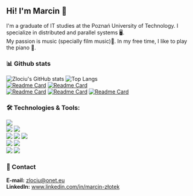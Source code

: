 ## Hi! I'm Marcin 👋 

I'm a graduate of IT studies at the Poznań University of Technology. I specialize in distributed and parallel systems 🖥️.  
My passion is music (specially film music)🎵. In my free time, I like to play the piano 🎹.
<!--
**zlociu/zlociu** is a ✨ _special_ ✨ repository because its `README.md` (this file) appears on your GitHub profile.
-->
### 📊 Github stats
![Zlociu's GitHub stats](https://github-readme-stats.vercel.app/api?username=zlociu&show_icons=true&bg_color=0B3A5B&default&line_height=27&text_color=fff&title_color=00ccff&icon_color=00ccff&hide_border=true&include_all_commits=1&custom_title=Zlociu's%20GitHub%20Stats)
![Top Langs](https://github-readme-stats.vercel.app/api/top-langs/?username=zlociu&title_color=0B3A5B&layout=default&border_color=00ccff&langs_count=3&card_width=305)  
[![Readme Card](https://github-readme-stats.vercel.app/api/pin/?username=zlociu&title_color=0B3A5B&border_color=00ccff&repo=2019_LEDTetris)](https://github.com/zlociu/2019_LEDtetris)
[![Readme Card](https://github-readme-stats.vercel.app/api/pin/?username=zlociu&title_color=0B3A5B&border_color=00ccff&repo=LZ77.NET)](https://github.com/zlociu/LZ77.NET)  
[![Readme Card](https://github-readme-stats.vercel.app/api/pin/?username=zlociu&title_color=0B3A5B&border_color=00ccff&repo=HammingECC.NET)](https://github.com/zlociu/HammingECC.NET)
[![Readme Card](https://github-readme-stats.vercel.app/api/pin/?username=zlociu&title_color=0B3A5B&border_color=00ccff&repo=Xbox-Controller-Mouse)](https://github.com/zlociu/Xbox-Controller-Mouse.git)
[![Readme Card](https://github-readme-stats.vercel.app/api/pin/?username=zlociu&title_color=0B3A5B&border_color=00ccff&repo=CUDA-BlackHole)](https://github.com/zlociu/CUDA-BlackHole.git)
<!--
[![Readme Card](https://github-readme-stats.vercel.app/api/pin/?username=zlociu&title_color=0B3A5B&border_color=00ccff&repo=ASPNET-TIWPR-LAB)](https://github.com/zlociu/ASPNET-TIWPR-LAB)
-->



### 🛠️ Technologies & Tools:
![](https://img.shields.io/badge/OS-Windows-informational?style=flat-square&logo=Windows&logoColor=white&labelColor=0B3A5B&color=00ccff)  
![](https://img.shields.io/badge/Editor-VS%20Code-informational?style=flat-square&logo=Visual-Studio-Code&logoColor=white&labelColor=0B3A5B&color=00ccff)
![](https://img.shields.io/badge/Editor-Visual%20Studio-informational?style=flat-square&logo=Visual-Studio&logoColor=white&labelColor=0B3A5B&color=00ccff)  
![](https://img.shields.io/badge/Language-C%23-informational?style=flat-square&logo=.NET&logoColor=white&labelColor=0B3A5B&color=00ccff)
![](https://img.shields.io/badge/Language-F%23-informational?style=flat-square&logo=.NET&logoColor=white&labelColor=0B3A5B&color=00ccff)
![](https://img.shields.io/badge/Language-CUDA-informational?style=flat-square&logo=Nvidia&logoColor=white&labelColor=0B3A5B&color=00ccff)  
![](https://img.shields.io/badge/Framework-ASP.NET-informational?style=flat-square&logo=.NET&logoColor=white&labelColor=0B3A5B&color=00ccff)
![](https://img.shields.io/badge/Framework-SignalR-informational?style=flat-square&logo=.NET&logoColor=white&labelColor=0B3A5B&color=00ccff)  
![](https://img.shields.io/badge/Tool-LaTeX-informational?style=flat-square&logo=Latex&logoColor=white&labelColor=0B3A5B&color=00ccff)
![](https://img.shields.io/badge/Cloud-Azure-informational?style=flat-square&logo=Microsoft-Azure&logoColor=white&labelColor=0B3A5B&color=00ccff)

### 💬 Contact
__E-mail:__ zlociu@onet.eu  
__LinkedIn:__  www.linkedin.com/in/marcin-złotek  


